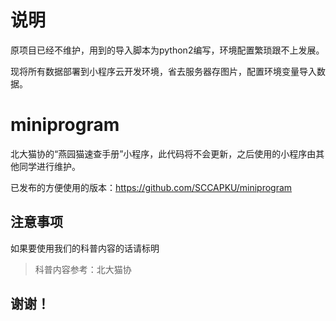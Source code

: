 # 说明
原项目已经不维护，用到的导入脚本为python2编写，环境配置繁琐跟不上发展。

现将所有数据部署到小程序云开发环境，省去服务器存图片，配置环境变量导入数据。



# miniprogram

北大猫协的“燕园猫速查手册”小程序，此代码将不会更新，之后使用的小程序由其他同学进行维护。

已发布的方便使用的版本：https://github.com/SCCAPKU/miniprogram

## 注意事项

如果要使用我们的科普内容的话请标明

> 科普内容参考：北大猫协

谢谢！
-----
